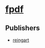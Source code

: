 # [fpdf](https://pypi.org/project/fpdf)



## Publishers
- [reingart](https://pypi.org/user/reingart)

